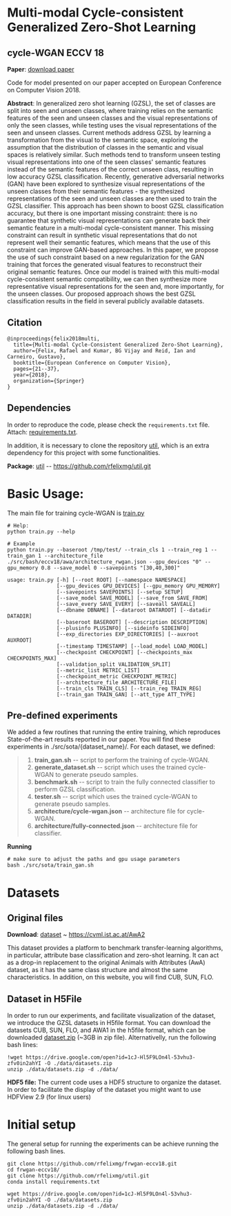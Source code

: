 # Multi-modal Cycle-consistent Generalized Zero-Shot Learning
## cycle-WGAN ECCV 18

**Paper**: [download paper](http://openaccess.thecvf.com/content_ECCV_2018/papers/RAFAEL_FELIX_Multi-modal_Cycle-consistent_Generalized_ECCV_2018_paper.pdf)

Code for model presented on our paper accepted on European Conference on Computer Vision 2018.

**Abstract**: In generalized zero shot learning (GZSL), the set of classes are split into seen and unseen classes, where training relies on the semantic features of the seen and unseen classes and the visual representations of only the seen classes, while testing uses the visual representations of the seen and unseen classes.  Current methods address GZSL by learning a transformation from the visual to the semantic space, exploring the assumption that the distribution of classes in the semantic and visual spaces is relatively similar.  Such methods tend to transform unseen testing visual representations into one of the seen classes' semantic features instead of the semantic features of the correct unseen class, resulting in low accuracy GZSL classification.  Recently, generative adversarial networks (GAN) have been explored to synthesize visual representations of the unseen classes from their semantic features - the synthesized representations of the seen and unseen classes are then used to train the GZSL classifier.  This approach has been shown to boost GZSL classification accuracy, but there is one important missing constraint: there is no guarantee that synthetic visual representations can generate back their semantic feature in a multi-modal cycle-consistent manner.  This missing constraint can result in synthetic visual representations that do not represent well their semantic features, which means that the use of this constraint can improve GAN-based approaches. In this paper, we propose the use of such constraint based on a new regularization for the GAN training that forces the generated visual features to reconstruct their original semantic features. Once our model is trained with this multi-modal cycle-consistent semantic compatibility, we can then synthesize more representative visual representations for the seen and, more importantly, for the unseen classes.  Our proposed approach shows the best GZSL classification results in the field in several publicly available datasets.

## Citation
```
@inproceedings{felix2018multi,
  title={Multi-modal Cycle-Consistent Generalized Zero-Shot Learning},
  author={Felix, Rafael and Kumar, BG Vijay and Reid, Ian and Carneiro, Gustavo},
  booktitle={European Conference on Computer Vision},
  pages={21--37},
  year={2018},
  organization={Springer}
}
```

## Dependencies

In order to reproduce the code, please check the `requirements.txt` file. 
Attach: [requirements.txt](./requirements.txt).

In addition, it is necessary to clone the repository [util](https://github.com/rfelixmg/util), which is an extra dependency for this project with some functionalities.

**Package**: [util](https://github.com/rfelixmg/util) -- https://github.com/rfelixmg/util.git


# Basic Usage:

The main file for training cycle-WGAN is [train.py](https://github.com/rfelixmg/frwgan-eccv18/blob/master/train.py)

```
# Help:
python train.py --help

# Example
python train.py --baseroot /tmp/test/ --train_cls 1 --train_reg 1 --train_gan 1 --architecture_file ./src/bash/eccv18/awa/architecture_rwgan.json --gpu_devices "0" --gpu_memory 0.8 --save_model 0 --savepoints "[30,40,300]"

usage: train.py [-h] [--root ROOT] [--namespace NAMESPACE]
                [--gpu_devices GPU_DEVICES] [--gpu_memory GPU_MEMORY]
                [--savepoints SAVEPOINTS] [--setup SETUP]
                [--save_model SAVE_MODEL] [--save_from SAVE_FROM]
                [--save_every SAVE_EVERY] [--saveall SAVEALL]
                [--dbname DBNAME] [--dataroot DATAROOT] [--datadir DATADIR]
                [--baseroot BASEROOT] [--description DESCRIPTION]
                [--plusinfo PLUSINFO] [--sideinfo SIDEINFO]
                [--exp_directories EXP_DIRECTORIES] [--auxroot AUXROOT]
                [--timestamp TIMESTAMP] [--load_model LOAD_MODEL]
                [--checkpoint CHECKPOINT] [--checkpoints_max CHECKPOINTS_MAX]
                [--validation_split VALIDATION_SPLIT]
                [--metric_list METRIC_LIST]
                [--checkpoint_metric CHECKPOINT_METRIC]
                [--architecture_file ARCHITECTURE_FILE]
                [--train_cls TRAIN_CLS] [--train_reg TRAIN_REG]
                [--train_gan TRAIN_GAN] [--att_type ATT_TYPE]

```

## Pre-defined experiments

We added a few routines that running the entire training, which reproduces State-of-the-art results reported in our paper. You will find these experiments in ./src/sota/{dataset_name}/. For each dataset, we defined:
> 1. **train_gan.sh** -- script to perform the training of cycle-WGAN.
> 2. **generate_dataset.sh** -- script which uses the trained cycle-WGAN to generate pseudo samples.
> 3. **benchmark.sh** -- script to train the fully connected classifier to perform GZSL classification.
> 4. **tester.sh** -- script which uses the trained cycle-WGAN to generate pseudo samples.
> 5. **architecture/cycle-wgan.json** -- architecture file for cycle-WGAN.
> 6. **architecture/fully-connected.json** -- architecture file for classifier.

**Running**
```
# make sure to adjust the paths and gpu usage parameters
bash ./src/sota/train_gan.sh
```

# Datasets

## Original files
**Download**: [dataset](https://cvml.ist.ac.at/AwA2/)  ~ https://cvml.ist.ac.at/AwA2

This dataset provides a platform to benchmark transfer-learning algorithms, in particular, attribute base classification and zero-shot learning. It can act as a drop-in replacement to the original Animals with Attributes (AwA) dataset, as it has the same class structure and almost the same characteristics. In addition, on this website, you will find CUB, SUN, FLO.

## Dataset in H5File

In order to run our experiments, and facilitate visualization of the dataset, we introduce the GZSL datasets in H5file format. You can download the datasets CUB, SUN, FLO, and AWA1 in the h5file format, which can be downloaded [dataset.zip](https://drive.google.com/open?id=1cJ-Hl5F9LOn4l-53vhu3-zfv0in2ahYI) (~3GB in zip file). Alternativelly, run the following bash lines:
```
!wget https://drive.google.com/open?id=1cJ-Hl5F9LOn4l-53vhu3-zfv0in2ahYI -O ./data/datasets.zip
unzip ./data/datasets.zip -d ./data/
```
**HDF5 file:** The current code uses a HDF5 structure to organize the dataset. In order to facilitate the display of the dataset you might want to use HDFView 2.9 (for linux users)




# Initial setup

The general setup for running the experiments can be achieve running the following bash lines.
```
git clone https://github.com/rfelixmg/frwgan-eccv18.git
cd frwgan-eccv18/
git clone https://github.com/rfelixmg/util.git
conda install requirements.txt

wget https://drive.google.com/open?id=1cJ-Hl5F9LOn4l-53vhu3-zfv0in2ahYI -O ./data/datasets.zip
unzip ./data/datasets.zip -d ./data/
```
